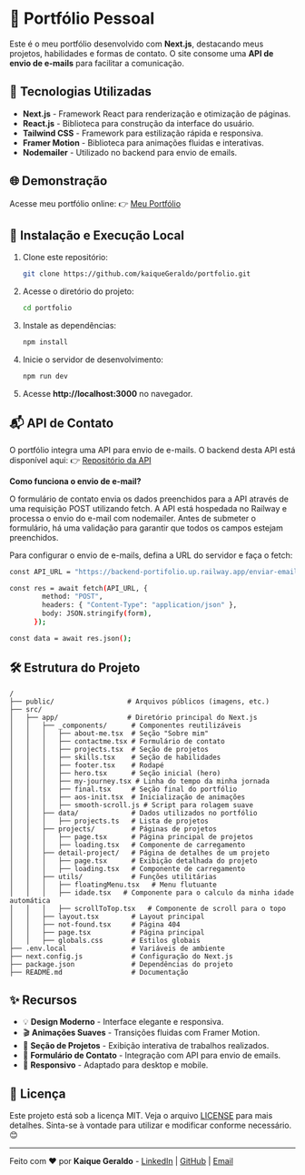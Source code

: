 # 🎨 Portfólio Pessoal

Este é o meu portfólio desenvolvido com **Next.js**, destacando meus projetos, habilidades e formas de contato. O site consome uma **API de envio de e-mails** para facilitar a comunicação.

## 🚀 Tecnologias Utilizadas

- **Next.js** - Framework React para renderização e otimização de páginas.
- **React.js** - Biblioteca para construção da interface do usuário.
- **Tailwind CSS** - Framework para estilização rápida e responsiva.
- **Framer Motion** - Biblioteca para animações fluidas e interativas.
- **Nodemailer** - Utilizado no backend para envio de emails.

## 🌐 Demonstração

Acesse meu portfólio online:
👉 [Meu Portfólio](https://kaiquegeraldo.github.io/portifolio/)

## 📌 Instalação e Execução Local

1. Clone este repositório:

   ```sh
   git clone https://github.com/kaiqueGeraldo/portfolio.git
   ```

2. Acesse o diretório do projeto:

   ```sh
   cd portfolio
   ```

3. Instale as dependências:

   ```sh
   npm install
   ```

4. Inicie o servidor de desenvolvimento:

   ```sh
   npm run dev
   ```

5. Acesse **http://localhost:3000** no navegador.

## 📬 API de Contato

O portfólio integra uma API para envio de e-mails. O backend desta API está disponível aqui:
👉 [Repositório da API](https://github.com/kaiqueGeraldo/backend-portifolio)

**Como funciona o envio de e-mail?**

O formulário de contato envia os dados preenchidos para a API através de uma requisição POST utilizando fetch. A API está hospedada no Railway e processa o envio do e-mail com nodemailer. Antes de submeter o formulário, há uma validação para garantir que todos os campos estejam preenchidos.

Para configurar o envio de e-mails, defina a URL do servidor e faça o fetch:

```sh
const API_URL = "https://backend-portifolio.up.railway.app/enviar-email";

const res = await fetch(API_URL, {
        method: "POST",
        headers: { "Content-Type": "application/json" },
        body: JSON.stringify(form),
      });

const data = await res.json();
```

## 🛠️ Estrutura do Projeto

```
/
├── public/                  # Arquivos públicos (imagens, etc.)
├── src/
│   ├── app/                 # Diretório principal do Next.js
│   │   ├── _components/      # Componentes reutilizáveis
│   │   │   ├── about-me.tsx  # Seção "Sobre mim"
│   │   │   ├── contactme.tsx # Formulário de contato
│   │   │   ├── projects.tsx  # Seção de projetos
│   │   │   ├── skills.tsx    # Seção de habilidades
│   │   │   ├── footer.tsx    # Rodapé
│   │   │   ├── hero.tsx      # Seção inicial (hero)
│   │   │   ├── my-journey.tsx # Linha do tempo da minha jornada
│   │   │   ├── final.tsx     # Seção final do portfólio
│   │   │   ├── aos-init.tsx  # Inicialização de animações
│   │   │   ├── smooth-scroll.js # Script para rolagem suave
│   │   ├── data/             # Dados utilizados no portfólio
│   │   │   ├── projects.ts   # Lista de projetos
│   │   ├── projects/         # Páginas de projetos
│   │   │   ├── page.tsx      # Página principal de projetos
│   │   │   ├── loading.tsx   # Componente de carregamento
│   │   ├── detail-project/   # Página de detalhes de um projeto
│   │   │   ├── page.tsx      # Exibição detalhada do projeto
│   │   │   ├── loading.tsx   # Componente de carregamento
│   │   ├── utils/            # Funções utilitárias
│   │   │   ├── floatingMenu.tsx   # Menu flutuante
│   │   │   ├── idade.tsx   # Componente para o calculo da minha idade automática
│   │   │   ├── scrollToTop.tsx   # Componente de scroll para o topo
│   │   ├── layout.tsx        # Layout principal
│   │   ├── not-found.tsx     # Página 404
│   │   ├── page.tsx          # Página principal
│   │   ├── globals.css       # Estilos globais
├── .env.local                # Variáveis de ambiente
├── next.config.js            # Configuração do Next.js
├── package.json              # Dependências do projeto
├── README.md                 # Documentação
```

## ✨ Recursos

- 💡 **Design Moderno** - Interface elegante e responsiva.
- 🎬 **Animações Suaves** - Transições fluidas com Framer Motion.
- 🔗 **Seção de Projetos** - Exibição interativa de trabalhos realizados.
- 📧 **Formulário de Contato** - Integração com API para envio de emails.
- 📱 **Responsivo** - Adaptado para desktop e mobile.

## 📝 Licença

Este projeto está sob a licença MIT. Veja o arquivo [LICENSE](LICENSE) para mais detalhes. Sinta-se à vontade para utilizar e modificar conforme necessário. 😊

---

Feito com ❤️ por **Kaique Geraldo** - [LinkedIn](https://www.linkedin.com/in/kaique-geraldo) | [GitHub](https://github.com/kaiqueGeraldo) | [Email](mailto:kaiique2404@gmail.com)
